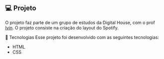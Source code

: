 ## 💻 Projeto
O projeto faz parte de um grupo de estudos da Digital House, com o prof [Ivin](https://github.com/IvinRodrigues). O projeto consiste na criação do layout do Spotify.

🚀 Tecnologias
Esse projeto foi desenvolvido com as seguintes tecnologias:

- HTML
- CSS
